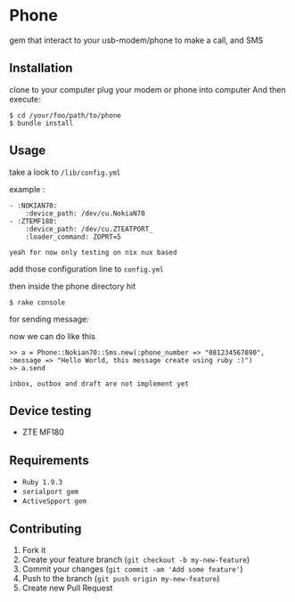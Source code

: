 # Phone

gem that interact to your usb-modem/phone to make a call, and SMS

## Installation

clone to your computer
plug your modem or phone into computer
And then execute:

	$ cd /your/foo/path/to/phone
    $ bundle install

## Usage

take a look to `/lib/config.yml`

example :

	- :NOKIAN70:
    	:device_path: /dev/cu.NokiaN70
	- :ZTEMF180:
		:device_path: /dev/cu.ZTEATPORT_
		:loader_command: ZOPRT=5

`yeah for now only testing on nix nux based`

add those configuration line to `config.yml`

then inside the phone directory hit

	$ rake console

for sending message:
 
now we can do like this

	>> a = Phone::Nokian70::Sms.new(:phone_number => "081234567890", :message => "Hello World, this message create using ruby :)")
	>> a.send

`inbox, outbox and draft are not implement yet`

## Device testing

* ZTE MF180

## Requirements

* `Ruby 1.9.3`
* `serialport gem`
* `ActiveSpport gem`

## Contributing

1. Fork it
2. Create your feature branch (`git checkout -b my-new-feature`)
3. Commit your changes (`git commit -am 'Add some feature'`)
4. Push to the branch (`git push origin my-new-feature`)
5. Create new Pull Request
